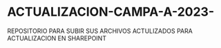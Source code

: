 # ACTUALIZACION-CAMPA-A-2023-
REPOSITORIO PARA SUBIR SUS ARCHIVOS ACTULIZADOS PARA ACTUALIZACION EN SHAREPOINT
